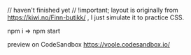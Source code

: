 //  haven't finished yet
// !important;  layout is originally from https://kiwi.no/Finn-butikk/ , I just simulate it to practice CSS. 

npm i => npm start

preview on CodeSandbox https://voole.codesandbox.io/
